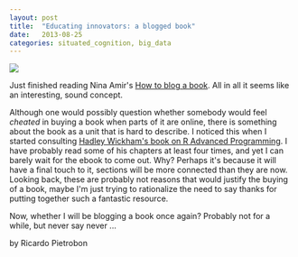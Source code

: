 ```yaml
---
layout: post
title:  "Educating innovators: a blogged book"
date:   2013-08-25
categories: situated_cognition, big_data
---
```


![](https://lh3.googleusercontent.com/-uvnOeJVVnSc/Ug0mEyVLwjI/AAAAAAAA0-E/X06aV67g4TQ/w506-h512/Screen+Shot+2013-08-15+at+4.02.57+PM.png)

Just finished reading Nina Amir's [How to blog a book](http://www.amazon.com/How-Blog-Book-Publish-ebook/dp/B0084IUD9S/ref=tmm_kin_swatch_0?_encoding=UTF8&sr=&qid=). All in all it seems like an interesting, sound concept. 

Although one would possibly question whether somebody would feel *cheated* in buying a book when parts of it are online, there is something about the book as a unit that is hard to describe. I noticed this when I started consulting [Hadley Wickham's book on R Advanced Programming](http://adv-r.had.co.nz/). I have probably read some of his chapters at least four times, and yet I can barely wait for the ebook to come out. Why? Perhaps it's because it will have a final touch to it, sections will be more connected than they are now. Looking back, these are probably not reasons that would justify the buying of a book, maybe I'm just trying to rationalize the need to say thanks for putting together such a fantastic resource.

Now, whether I will be blogging a book once again? Probably not for a while, but never say never ...

by Ricardo Pietrobon
